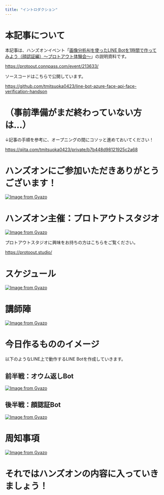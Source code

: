 ```yaml
---
title: "イントロダクション"
---
```


# 本記事について

本記事は、ハンズオンイベント「[画像分析AIを使ったLINE Botを1時間で作ってみよう（顔認証編）～プロトアウト体験会～](https://protoout.connpass.com/event/213633/)」の説明資料です。

https://protoout.connpass.com/event/213633/

ソースコードはこちらで公開しています。

https://github.com/tmitsuoka0423/line-bot-azure-face-api-face-verification-handson

# （事前準備がまだ終わっていない方は...）

↓記事の手順を参考に、オープニングの間にコソッと進めておいてください！

https://qiita.com/tmitsuoka0423/private/b7b448d98121925c2a68

# ハンズオンにご参加いただきありがとうございます！

[![Image from Gyazo](https://i.gyazo.com/a5cfc3719be3c26b3d613dc9d200656d.png)](https://gyazo.com/a5cfc3719be3c26b3d613dc9d200656d)

# ハンズオン主催：プロトアウトスタジオ

[![Image from Gyazo](https://i.gyazo.com/40d9aa37f61706eb4222f27e7268eef4.png)](https://gyazo.com/40d9aa37f61706eb4222f27e7268eef4)

プロトアウトスタジオに興味をお持ちの方はこちらをご覧ください。

https://protoout.studio/

# スケジュール

[![Image from Gyazo](https://i.gyazo.com/c05577b0ffbd44ae2f1b8983203c82bf.png)](https://gyazo.com/c05577b0ffbd44ae2f1b8983203c82bf)

# 講師陣

[![Image from Gyazo](https://i.gyazo.com/244a7298563d01b301740889f52f386c.png)](https://gyazo.com/244a7298563d01b301740889f52f386c)

# 今日作るもののイメージ

以下のようなLINE上で動作するLINE Botを作成していきます。

## 前半戦：オウム返しBot

[![Image from Gyazo](https://i.gyazo.com/94e5bda2678dcf5bbc7a0154eeac8b07.gif)](https://gyazo.com/94e5bda2678dcf5bbc7a0154eeac8b07)

## 後半戦：顔認証Bot

[![Image from Gyazo](https://i.gyazo.com/d59567d7e01a7f1ec2b6e134a474bbfe.gif)](https://gyazo.com/d59567d7e01a7f1ec2b6e134a474bbfe)

# 周知事項

[![Image from Gyazo](https://i.gyazo.com/09ab6bbfef636a90e5741bda0c03313a.png)](https://gyazo.com/09ab6bbfef636a90e5741bda0c03313a)

# それではハンズオンの内容に入っていきましょう！